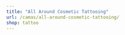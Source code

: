 ```yaml
---
title: "All Around Cosmetic Tattooing"
url: /camas/all-around-cosmetic-tattooing/
shop: tattoo
---
```

